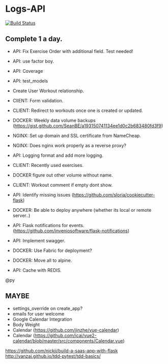 # Logs-API

[![Build Status](https://travis-ci.com/SeanBE/logs-api.svg?token=YwoffpzcxpVgFc4sk6nY&branch=master)](https://travis-ci.com/SeanBE/logs-api)

## Complete 1 a day.
- API: Fix Exercise Order with additional field.  Test needed!
- API: use factor boy.
- API: Coverage
- API: test_models
- Create User Workout relationship.
- ClIENT: Form validation.
- CLIENT: Redirect to workouts once one is created or updated.
- DOCKER: Weekly data volume backups (https://gist.github.com/SeanBE/a193150741134ee1d0c2b683480fd3f9)
- NGINX: Set up domain and SSL certificate from NameCheap.
- NGINX: Does nginx work properly as a reverse proxy?
- API: Logging format and add more logging.
- CLIENT: Recently used exercises.



- DOCKER figure out other volume without name.
- CLIENT: Workout comment if empty dont show.

- API: Identify missing issues (https://github.com/sloria/cookiecutter-flask)
- DOCKER: Be able to deploy anywhere (whether its local or remote server..)
- API: Flask notifications for events. (https://github.com/inveniosoftware/flask-notifications)
- API: Implement swagger.
- DOCKER: Use Fabric for deployment?
- DOCKER: Move all to alpine.
- API: Cache with REDIS.

@py

## MAYBE
- settings_override on create_app?
- emails for user welcome
- Google Calendar Integration
- Body Weight
- Calendar (https://github.com/jinzhe/vue-calendar)
- Calendar (https://github.com/icai/vue2-calendar/blob/master/src/components/Calendar.vue)


https://github.com/nickjj/build-a-saas-app-with-flask
http://vanzaj.github.io/tdd-pytest/tdd-basics/
